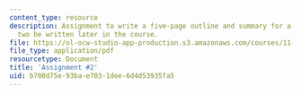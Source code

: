 ```yaml
---
content_type: resource
description: Assignment to write a five-page outline and summary for a research paper
  two be written later in the course.
file: https://ol-ocw-studio-app-production.s3.amazonaws.com/courses/11-941-learning-by-comparison-first-world-third-world-cities-fall-2008/b700d75e93bae7031dee6d4d53935fa5_MIT11_941f08_assn02.pdf
file_type: application/pdf
resourcetype: Document
title: 'Assignment #2'
uid: b700d75e-93ba-e703-1dee-6d4d53935fa5
---
```

